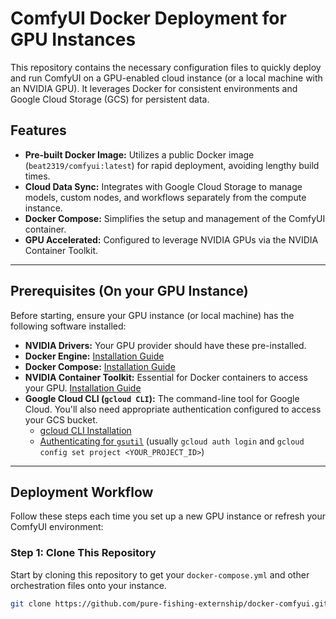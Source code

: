 # ComfyUI Docker Deployment for GPU Instances

This repository contains the necessary configuration files to quickly deploy and run ComfyUI on a GPU-enabled cloud instance (or a local machine with an NVIDIA GPU). It leverages Docker for consistent environments and Google Cloud Storage (GCS) for persistent data.

## Features

* **Pre-built Docker Image:** Utilizes a public Docker image (`beat2319/comfyui:latest`) for rapid deployment, avoiding lengthy build times.
* **Cloud Data Sync:** Integrates with Google Cloud Storage to manage models, custom nodes, and workflows separately from the compute instance.
* **Docker Compose:** Simplifies the setup and management of the ComfyUI container.
* **GPU Accelerated:** Configured to leverage NVIDIA GPUs via the NVIDIA Container Toolkit.

---

## Prerequisites (On your GPU Instance)

Before starting, ensure your GPU instance (or local machine) has the following software installed:

* **NVIDIA Drivers:** Your GPU provider should have these pre-installed.
* **Docker Engine:** [Installation Guide](https://docs.docker.com/engine/install/)
* **Docker Compose:** [Installation Guide](https://docs.docker.com/compose/install/)
* **NVIDIA Container Toolkit:** Essential for Docker containers to access your GPU. [Installation Guide](https://docs.nvidia.com/datacenter/cloud-native/container-toolkit/latest/install-guide.html)
* **Google Cloud CLI (`gcloud CLI`):** The command-line tool for Google Cloud. You'll also need appropriate authentication configured to access your GCS bucket.
    * [gcloud CLI Installation](https://cloud.google.com/sdk/docs/install)
    * [Authenticating for `gsutil`](https://cloud.google.com/storage/docs/gsutil/commands/gsutil#authentication) (usually `gcloud auth login` and `gcloud config set project <YOUR_PROJECT_ID>`)

---

## Deployment Workflow

Follow these steps each time you set up a new GPU instance or refresh your ComfyUI environment:

### Step 1: Clone This Repository

Start by cloning this repository to get your `docker-compose.yml` and other orchestration files onto your instance.

```bash
git clone https://github.com/pure-fishing-externship/docker-comfyui.git

